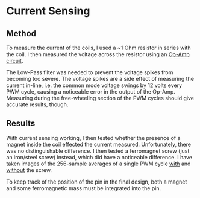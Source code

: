 # Current Sensing

## Method

To measure the current of the coils, I used a
~1 Ohm resistor in series with the coil. I then
measured the voltage across the resistor using an
[Op-Amp circuit](RESEARCH/current_sensing/circuit.jpg).

The Low-Pass filter was needed to prevent the voltage
spikes from becoming too severe. The voltage spikes
are a side effect of measuring the current in-line,
i.e. the common mode voltage swings by 12 volts every
PWM cycle, causing a noticeable error in the output of
the Op-Amp. Measuring during the free-wheeling section
of the PWM cycles should give accurate results, though.

## Results

With current sensing working, I then tested whether the
presence of a magnet inside the coil effected the current
measured. Unfortunately, there was no distinguishable difference.
I then tested a ferromagnet screw (just an iron/steel screw)
instead, which did have a noticeable difference. I have taken
images of the 256-sample averages of a single PWM cycle [with](RESEARCH/current_sensing/with_screw.jpg)
and [without](RESEARCH/current_sensing/without_screw.jpg) the
screw.

To keep track of the position of the pin in the final design,
both a magnet and some ferromagnetic mass must be integrated
into the pin.

